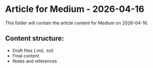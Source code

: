# Article for Medium - 2026-04-16

This folder will contain the article content for Medium on 2026-04-16.

## Content structure:
- Draft files (.md, .txt)
- Final content
- Notes and references
